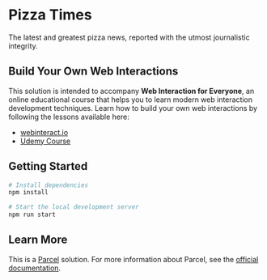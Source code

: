 # Pizza Times

The latest and greatest pizza news, reported with the utmost journalistic integrity.

## Build Your Own Web Interactions

This solution is intended to accompany **Web Interaction for Everyone**, an online educational course that helps you to learn modern web interaction development techniques. Learn how to build your own web interactions by following the lessons available here:

- [webinteract.io](https://webinteract.io/)
- [Udemy Course](https://www.udemy.com/course/2901860/)

## Getting Started

```bash
# Install dependencies
npm install

# Start the local development server
npm run start
```

## Learn More

This is a [Parcel](https://parceljs.org/) solution. For more information about Parcel, see the [official documentation](https://parceljs.org/).
